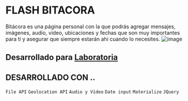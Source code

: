 # FLASH BITACORA
Bitácora es una página personal con la que podrás agregar mensajes, imágenes, audio, video, ubicaciones y fechas que son muy importantes para ti y asegurar que siempre estarán ahi cuando lo necesites.
![image](https://user-images.githubusercontent.com/32310087/36507794-c76e891c-1728-11e8-9535-15f3114c06f5.png)

## Desarrollado para [Laboratoria](http://laboratoria.la) 

## DESARROLLADO CON ..

`File API` `Geolocation API` `Audio y Vídeo` `Date input` `Materialize` `JQuery`
